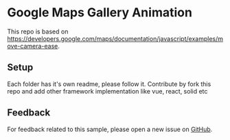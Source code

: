 # Google Maps Gallery Animation

This repo is based on
https://developers.google.com/maps/documentation/javascript/examples/move-camera-ease.

## Setup

Each folder has it's own readme, please follow it. 
Contribute by fork this repo and add other framework implementation like vue, react, solid etc

## Feedback

For feedback related to this sample, please open a new issue on
[GitHub](https://github.com/okadts/gmapgalery/issues).
